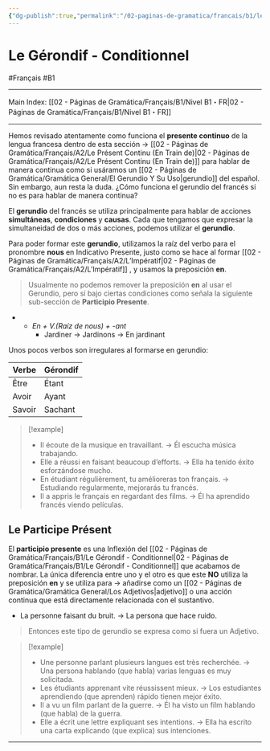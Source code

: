 ```yaml
---
{"dg-publish":true,"permalink":"/02-paginas-de-gramatica/francais/b1/le-gerondif-conditionnel/"}
---
```


# Le Gérondif - Conditionnel
#Français #B1
___
Main Index: [[02 - Páginas de Gramática/Français/B1/Nivel B1・FR\|02 - Páginas de Gramática/Français/B1/Nivel B1・FR]]
___
Hemos revisado atentamente como funciona el **presente continuo** de la lengua francesa dentro de esta sección → [[02 - Páginas de Gramática/Français/A2/Le Présent Continu (En Train de)\|02 - Páginas de Gramática/Français/A2/Le Présent Continu (En Train de)]] para hablar de manera continua como si usáramos un [[02 - Páginas de Gramática/Gramática General/El Gerundio Y Su Uso\|gerundio]] del español. Sin embargo, aun resta la duda. ¿Cómo funciona el gerundio del francés si no es para hablar de manera continua?

El **gerundio** del francés se utiliza principalmente para hablar de acciones **simultáneas**, **condiciones** y **causas**. Cada que tengamos que expresar la simultaneidad de dos o más acciones, podemos utilizar el **gerundio**.

Para poder formar este **gerundio**, utilizamos la raíz del verbo para el pronombre **nous** en Indicativo Presente, justo como se hace al formar [[02 - Páginas de Gramática/Français/A2/L’Impératif\|02 - Páginas de Gramática/Français/A2/L’Impératif]] , y usamos la preposición **en**.

>Usualmente no podemos remover la preposición **en** al usar el Gerundio, pero sí bajo ciertas condiciones como señala la siguiente sub-sección de **Participio Presente**.

- - _En + V.(Raíz de nous) + -ant_
    - Jardiner → Jardinons → En jardinant

Unos pocos verbos son irregulares al formarse en gerundio:

| Verbe  | Gérondif |
| ------ | -------- |
| Être   | Étant    |
| Avoir  | Ayant    |
| Savoir | Sachant  |


> [!example] 
> - Il écoute de la musique en travaillant. → Él escucha música trabajando.
> - Elle a réussi en faisant beaucoup d’efforts. → Ella ha tenido éxito esforzándose mucho.
> - En étudiant régulièrement, tu amélioreras ton français. → Estudiando regularmente, mejorarás tu francés.
> - Il a appris le français en regardant des films. → Él ha aprendido francés viendo películas.

## Le Participe Présent
El **participio presente** es una Inflexión del [[02 - Páginas de Gramática/Français/B1/Le Gérondif - Conditionnel\|02 - Páginas de Gramática/Français/B1/Le Gérondif - Conditionnel]] que acabamos de nombrar. La única diferencia entre uno y el otro es que este **NO** utiliza la preposición **en** y se utiliza para → añadirse como un [[02 - Páginas de Gramática/Gramática General/Los Adjetivos\|adjetivo]] o una acción continua que está directamente relacionada con el sustantivo.

- La personne faisant du bruit. → La persona que hace ruido.
> Entonces este tipo de gerundio se expresa como si fuera un Adjetivo.

> [!example] 
> - Une personne parlant plusieurs langues est très recherchée. → Una persona hablando (que habla) varias lenguas es muy solicitada.
> - Les étudiants apprenant vite réussissent mieux. → Los estudiantes aprendiendo (que aprenden) rápido tienen mejor éxito.
> - Il a vu un film parlant de la guerre. → Él ha visto un film hablando (que habla) de la guerra.
> - Elle a écrit une lettre expliquant ses intentions. → Ella ha escrito una carta explicando (que explica) sus intenciones.

___